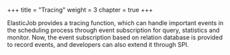 +++
title = "Tracing"
weight = 3
chapter = true
+++

ElasticJob provides a tracing function, which can handle important events in the scheduling process through event subscription for query, statistics and monitor.
Now, the event subscription based on relation database is provided to record events, and developers can also extend it through SPI.
